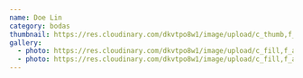 ```yaml
---
name: Doe Lin
category: bodas
thumbnail: https://res.cloudinary.com/dkvtpo8w1/image/upload/c_thumb,f_auto,g_center,h_500,q_auto,w_300/v1669259623/PadillaPortfolio/pexels-brent-keane-1702373.jpg
gallery:
  - photo: https://res.cloudinary.com/dkvtpo8w1/image/upload/c_fill,f_auto,h_600,w_426/v1669259623/PadillaPortfolio/pexels-brent-keane-1702373.jpg
  - photo: https://res.cloudinary.com/dkvtpo8w1/image/upload/c_fill,f_auto,h_600,w_426/v1669262485/PadillaPortfolio/pexels-goran-vrakela-230290.jpg
---
```

